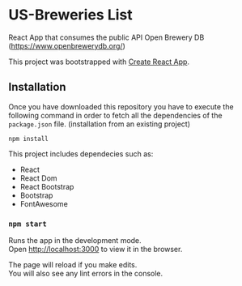 # US-Breweries List
React App that consumes the public API Open Brewery DB (https://www.openbrewerydb.org/)

This project was bootstrapped with [Create React App](https://github.com/facebook/create-react-app).

## Installation

Once you have downloaded this repository you have to execute the following command in order to fetch all the dependencies of the `package.json` file. (installation from an existing project)

```
npm install
```

This project includes dependecies such as:
- React
- React Dom
- React Bootstrap
- Bootstrap
- FontAwesome

### `npm start`

Runs the app in the development mode.\
Open [http://localhost:3000](http://localhost:3000) to view it in the browser.

The page will reload if you make edits.\
You will also see any lint errors in the console.
